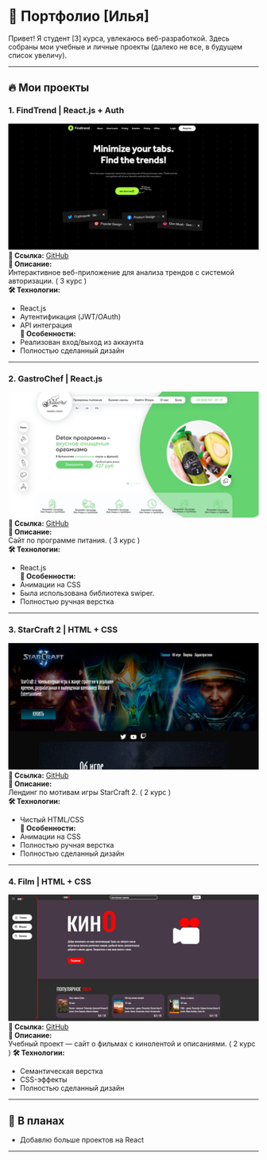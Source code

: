 # 🚀 Портфолио [Илья] 

Привет! Я студент [3] курса, увлекаюсь веб-разработкой. Здесь собраны мои учебные и личные проекты (далеко не все, в будущем список увеличу).  

---

## 🔥 Мои проекты

### 1. **FindTrend** | React.js + Auth  
![Скриншот FindTrend](assets/FindTrend.jpg)
**🔗 Ссылка:** [GitHub](https://github.com/N0RBl/Findtrend)  
**📝 Описание:**  
Интерактивное веб-приложение для анализа трендов с системой авторизации. ( 3 курс )  
**🛠 Технологии:**  
- React.js  
- Аутентификация (JWT/OAuth)  
- API интеграция  
**🎯 Особенности:**  
- Реализован вход/выход из аккаунта  
- Полностью сделанный дизайн
---

### 2. **GastroChef** | React.js  
![Скриншот GastroChef](assets/GastroChef.jpg)
**🔗 Ссылка:** [GitHub](https://github.com/N0RBl/react_project.git)  
**📝 Описание:**  
Сайт по программе питания. ( 3 курс )  
**🛠 Технологии:**  
- React.js  
**🎯 Особенности:**  
- Анимации на CSS
- Была использована библиотека swiper.
- Полностью ручная верстка  
---

### 3. **StarCraft 2** | HTML + CSS  
![Скриншот StarCraft2](assets/StarCraft2.jpg)
**🔗 Ссылка:** [GitHub](https://github.com/N0RBl/StarCraft2)  
**📝 Описание:**  
Лендинг по мотивам игры StarCraft 2. ( 2 курс )  
**🛠 Технологии:**  
- Чистый HTML/CSS  
**🎯 Особенности:**  
- Анимации на CSS  
- Полностью ручная верстка  
- Полностью сделанный дизайн
---

### 4. **Film** | HTML + CSS  
![Скриншот Film](assets/Film.jpg)
**🔗 Ссылка:** [GitHub](https://github.com/N0RBl/website-film-site-)  
**📝 Описание:**  
Учебный проект — сайт о фильмах с кинолентой и описаниями. ( 2 курс )
**🛠 Технологии:**  
- Семантическая верстка  
- CSS-эффекты  
- Полностью сделанный дизайн
---

## 📌 В планах  
- Добавлю больше проектов на React  

---
